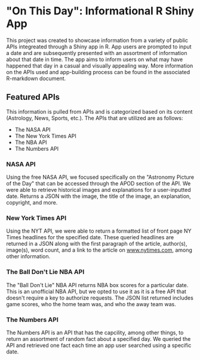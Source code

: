 # "On This Day": Informational R Shiny App

This project was created to showcase information from a variety of public APIs integreated through a Shiny app in R. App users are prompted to input a date and are subsequently presented with an assortment of information about that date in time. The app aims to inform users on what may have happened that day in a casual and visually appealing way. More information on the APIs used and app-building process can be found in the associated R-markdown document.

## Featured APIs
This information is pulled from APIs and is categorized based on its content (Astrology, News, Sports, etc.). The APIs that are utilized are as follows:
  - The NASA API
  - The New York Times API
  - The NBA API
  - The Numbers API

### NASA API
Using the free NASA API, we focused specifically on the "Astronomy Picture of the Day" that can be accessed through the APOD section of the API. We were able to retrieve historical images and explanations for a user-inputted date. Returns a JSON with the image, the title of the image, an explanation, copyright, and more.

### New York Times API
Using the NYT API, we were able to return a formatted list of front page NY Times headlines for the specified date. These queried headlines are returned in a JSON along with the first paragraph of the article, author(s), image(s), word count, and a link to the article on www.nytimes.com, among other information.

### The Ball Don't Lie NBA API
The "Ball Don't Lie" NBA API returns NBA box scores for a particular date. This is an unofficial NBA API, but we opted to use it as it is a free API that doesn't require a key to authorize requests. The JSON list returned includes game scores, who the home team was, and who the away team was.

### The Numbers API
The Numbers API is an API that has the capcility, among other things, to return an assortment of random fact about a specified day. We queried the API and retrieved one fact each time an app user searched using a specific date.
